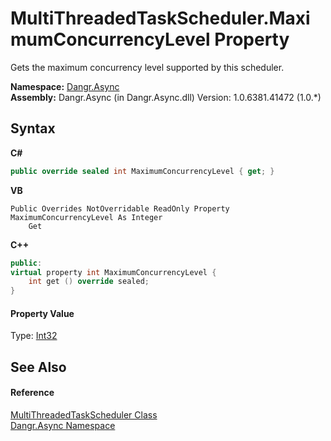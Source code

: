 # MultiThreadedTaskScheduler.MaximumConcurrencyLevel Property 
 

Gets the maximum concurrency level supported by this scheduler.

**Namespace:**&nbsp;<a href="N_Dangr_Async">Dangr.Async</a><br />**Assembly:**&nbsp;Dangr.Async (in Dangr.Async.dll) Version: 1.0.6381.41472 (1.0.*)

## Syntax

**C#**<br />
``` C#
public override sealed int MaximumConcurrencyLevel { get; }
```

**VB**<br />
``` VB
Public Overrides NotOverridable ReadOnly Property MaximumConcurrencyLevel As Integer
	Get
```

**C++**<br />
``` C++
public:
virtual property int MaximumConcurrencyLevel {
	int get () override sealed;
}
```


#### Property Value
Type: <a href="http://msdn2.microsoft.com/en-us/library/td2s409d" target="_blank">Int32</a>

## See Also


#### Reference
<a href="T_Dangr_Async_MultiThreadedTaskScheduler">MultiThreadedTaskScheduler Class</a><br /><a href="N_Dangr_Async">Dangr.Async Namespace</a><br />
